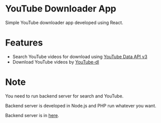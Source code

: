 # YouTube Downloader App

Simple YouTube downloader app developed using React.

# Features

- Search YouTube videos for download using [YouTube Data API v3](https://developers.google.com/youtube/v3/getting-started)
- Download YouTube videos by [YouTube-dl](https://github.com/ytdl-org/youtube-dl)

# Note

You need to run backend server for search and YouTube.

Backend server is developed in Node.js and PHP run whatever you want.

Backend server is in [here](tree/master/backend).